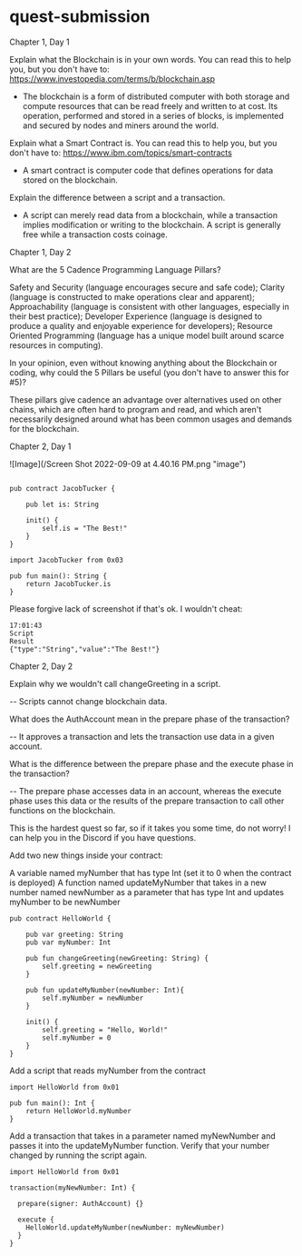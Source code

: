 # quest-submission

Chapter 1, Day 1

Explain what the Blockchain is in your own words. You can read this to help you, but you don't have to: https://www.investopedia.com/terms/b/blockchain.asp

* The blockchain is a form of distributed computer with both storage and compute resources that can be read freely and written to at cost. Its operation, performed and stored in a series of blocks, is implemented and secured by nodes and miners around the world.

Explain what a Smart Contract is. You can read this to help you, but you don't have to: https://www.ibm.com/topics/smart-contracts

* A smart contract is computer code that defines operations for data stored on the blockchain.

Explain the difference between a script and a transaction.

* A script can merely read data from a blockchain, while a transaction implies modification or writing to the blockchain. A script is generally free while a transaction costs coinage.

Chapter 1, Day 2

What are the 5 Cadence Programming Language Pillars?

Safety and Security (language encourages secure and safe code); Clarity (language is constructed to make operations clear and apparent); Approachability (language is consistent with other languages, especially in their best practice); Developer Experience (language is designed to produce a quality and enjoyable experience for developers); Resource Oriented Programming (language has a unique model built around scarce resources in computing).

In your opinion, even without knowing anything about the Blockchain or coding, why could the 5 Pillars be useful (you don't have to answer this for #5)?

These pillars give cadence an advantage over alternatives used on other chains, which are often hard to program and read, and which aren't necessarily designed around what has been common usages and demands for the blockchain.


Chapter 2, Day 1

![Image](/Screen Shot 2022-09-09 at 4.40.16 PM.png "image")

```

pub contract JacobTucker {

    pub let is: String

    init() {
        self.is = "The Best!"
    }
}
```


```
import JacobTucker from 0x03

pub fun main(): String {
    return JacobTucker.is
}

```

Please forgive lack of screenshot if that's ok. I wouldn't cheat:
```
17:01:43 
Script 
Result
{"type":"String","value":"The Best!"}
```


Chapter 2, Day 2


Explain why we wouldn't call changeGreeting in a script.

-- Scripts cannot change blockchain data.

What does the AuthAccount mean in the prepare phase of the transaction?

-- It approves a transaction and lets the transaction use data in a given account.

What is the difference between the prepare phase and the execute phase in the transaction?

-- The prepare phase accesses data in an account, whereas the execute phase uses this data or the results of the prepare transaction to call other functions on the blockchain.

This is the hardest quest so far, so if it takes you some time, do not worry! I can help you in the Discord if you have questions.

Add two new things inside your contract:

A variable named myNumber that has type Int (set it to 0 when the contract is deployed)
A function named updateMyNumber that takes in a new number named newNumber as a parameter that has type Int and updates myNumber to be newNumber

```
pub contract HelloWorld {

    pub var greeting: String
    pub var myNumber: Int

    pub fun changeGreeting(newGreeting: String) {
        self.greeting = newGreeting
    }

    pub fun updateMyNumber(newNumber: Int){
        self.myNumber = newNumber
    }

    init() {
        self.greeting = "Hello, World!"
        self.myNumber = 0
    }
}
```

Add a script that reads myNumber from the contract

```
import HelloWorld from 0x01

pub fun main(): Int {
    return HelloWorld.myNumber
}
```

Add a transaction that takes in a parameter named myNewNumber and passes it into the updateMyNumber function. Verify that your number changed by running the script again.

```
import HelloWorld from 0x01

transaction(myNewNumber: Int) {

  prepare(signer: AuthAccount) {}

  execute {
    HelloWorld.updateMyNumber(newNumber: myNewNumber)
  }
}
```
